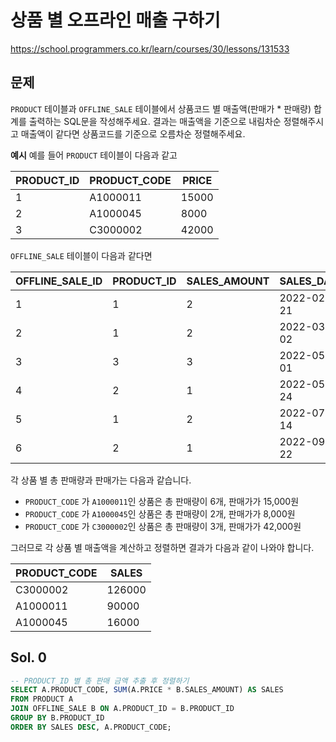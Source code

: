 # 상품 별 오프라인 매출 구하기
https://school.programmers.co.kr/learn/courses/30/lessons/131533

## 문제
`PRODUCT` 테이블과 `OFFLINE_SALE` 테이블에서 상품코드 별 매출액(판매가 * 판매량) 합계를 출력하는 SQL문을 작성해주세요. 결과는 매출액을 기준으로 내림차순 정렬해주시고 매출액이 같다면 상품코드를 기준으로 오름차순 정렬해주세요.

**예시**
예를 들어 `PRODUCT` 테이블이 다음과 같고

|PRODUCT_ID|PRODUCT_CODE|PRICE|
|-|-|-|
|1|A1000011|15000|
|2|A1000045|8000|
|3|C3000002|42000|

`OFFLINE_SALE` 테이블이 다음과 같다면

|OFFLINE_SALE_ID|PRODUCT_ID|SALES_AMOUNT|SALES_DATE|
|-|-|-|-|
|1|1|2|2022-02-21|
|2|1|2|2022-03-02|
|3|3|3|2022-05-01|
|4|2|1|2022-05-24|
|5|1|2|2022-07-14|
|6|2|1|2022-09-22|

각 상품 별 총 판매량과 판매가는 다음과 같습니다.

- `PRODUCT_CODE` 가 `A1000011`인 상품은 총 판매량이 6개, 판매가가 15,000원
- `PRODUCT_CODE` 가 `A1000045`인 상품은 총 판매량이 2개, 판매가가 8,000원
- `PRODUCT_CODE` 가 `C3000002`인 상품은 총 판매량이 3개, 판매가가 42,000원

그러므로 각 상품 별 매출액을 계산하고 정렬하면 결과가 다음과 같이 나와야 합니다.

|PRODUCT_CODE|SALES|
|-|-|
|C3000002|126000|
|A1000011|90000|
|A1000045|16000|

## Sol. 0
```sql
-- PRODUCT_ID 별 총 판매 금액 추출 후 정렬하기
SELECT A.PRODUCT_CODE, SUM(A.PRICE * B.SALES_AMOUNT) AS SALES
FROM PRODUCT A
JOIN OFFLINE_SALE B ON A.PRODUCT_ID = B.PRODUCT_ID
GROUP BY B.PRODUCT_ID
ORDER BY SALES DESC, A.PRODUCT_CODE;
```